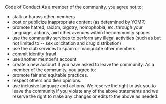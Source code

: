 Code of Conduct 
As a member of the community, you agree not to:
* stalk or harass other members
* post or publicize inappropriate content (as determined by YOMP)
* promote hatred, racism, bigotry, homophobia, etc. through your language, actions, and other avenues within the community spaces
* use the community services to perform any illegal activities (such as but not limited to -- sex solicitation and drug distribution)
* use the club services to spam or manipulate other members
* commit identity fraud
* use another member's account
* create a new account if you have asked to leave the community.
As a member of the community, you agree to:
* promote fair and equitable practices.
* respect others and their opinions.
* use inclusive language and actions.
We reserve the right to ask you to leave the community if you violate any of the above statements and we reserve the right to make any changes or edits to the above as needed.
